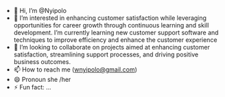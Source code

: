 - 👋 Hi, I’m @Nyipolo
- 👀 I’m interested in enhancing customer satisfaction while leveraging opportunities for career growth through continuous learning and skill development.
 I’m currently learning new customer support software and techniques to improve efficiency and enhance the customer experience
- 💞️ I’m looking to collaborate on projects aimed at enhancing customer satisfaction, streamlining support processes, and driving positive business outcomes.
- 📫 How to reach me (wnyipolo@gmail.com)
- 😄 Pronoun she /her
- ⚡ Fun fact: ...<!--am a good cook
Nyipolo/Nyipolo is a ✨ special ✨ repository because its `README.md` (this file) appears on your GitHub profile.
You can click the Preview link to take a look at your changes.
--->
